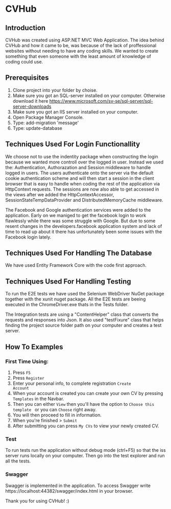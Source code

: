 # CVHub #

## Introduction ##
CVHub was created using ASP.NET MVC Web Application. The idea behind CVHub and how it came to be, was because of the lack of proffessional websites without needing to have any coding skills. We wanted to create something that even someone with the least amount of knowledge of coding could use. 

## Prerequisites ##
1. Clone project into your folder by choise.
2. Make sure you got an SQL-server installed on your computer. Otherwise download it here https://www.microsoft.com/sv-se/sql-server/sql-server-downloads 
3. Make sure you got an IIS server installed on your computer.
4. Open Package Manager Console.
5. Type: add-migration 'message'
6. Type: update-database

## Techniques Used For Login Functionallity ##
We choose not to use the indentity package when constructing the login because we wanted more controll over the logged in user. Instead we used the: Authentication, Authorazation and Session middleware to handle logged in users. The users authenticate onto the server via the default cookie authentication scheme and will then start a session in the client browser that is easy to handle when coding the rest of the application via HttpContext requests. The sessions are now also able to get accessed in the views after we added the HttpContextAccessor, SessionStateTempDataProvider and DistributedMemoryCache middleware. 

The Facebook and Google authentication services were added to the application. Early on we maniged to get the facebook login to work flawlessly while there was some struggle with Google. But due to some resent changes in the developers.facebook application system and lack of time to read up about it there has unfortunately been some issues with the Facebook login lately.

## Techniques Used For Handling The Database ##
We have used Entity Framework Core with the code first approach. 

## Techniques Used For Handling Testing ##
To run the E2E tests we have used the Selenium WebDriver NuGet package together with the xunit nuget package. All the E2E tests are beeing executed in the ChromeDriver.exe thats in the Tests folder. 

The Integration tests are using a "ContentHelper" class that converts the requests and responses into Json. It also used "testFixure" class that helps finding the project source folder path on your computer and creates a test server.

## How To Examples ##

### First Time Using: ###
1. Press <code>F5</code>
2. Press <code>Register</code>
3. Enter your personal info, to complete registration <code>Create Account</code>
4. When your account is created you can create your own CV by pressing <code>Templates</code> in the Navbar.
5. Then you can either <code>View</code> then you'll have the option to <code>Choose this template </code> or  you can <code>Choose</code> right away.
6. You will then proceed to fill in information.
7. When you're finished > <code>Submit</code>
8. After submitting you can press <code>My CVs</code> to view your newly created CV.

### Test ###
To run tests run the application without debug mode (ctrl+F5) so that the iss server runs locally on your computer. Then go into the test explorer and run all the tests. 

### Swagger ###
Swagger is implemented in the application. To access Swagger write https://localhost:44382/swagger/index.html in your browser.

Thank you for using CVHub! :)

